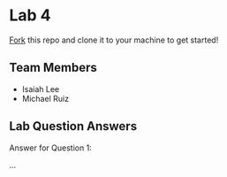 # Lab 4
[Fork](https://docs.github.com/en/get-started/quickstart/fork-a-repo) this repo and clone it to your machine to get started!

## Team Members
- Isaiah Lee
- Michael Ruiz

## Lab Question Answers

Answer for Question 1: 

...
